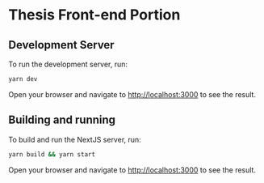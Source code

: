 # Thesis Front-end Portion

## Development Server

To run the development server, run:

```bash
yarn dev
```

Open your browser and navigate to [http://localhost:3000](http://localhost:3000) to see the result.

## Building and running

To build and run the NextJS server, run:

```bash
yarn build && yarn start
```

Open your browser and navigate to [http://localhost:3000](http://localhost:3000) to see the result.
